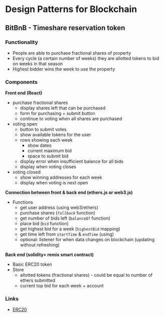 # Design Patterns for Blockchain

## BitBnB - Timeshare reservation token
### Functionality
- People are able to purchase fractional shares of property
- Every cycle (a certain number of weeks) they are allotted tokens to bid on weeks in that season
- Highest bidder wins the week to use the property

### Components
**Front end (React)**
- purchase fractional shares
  - display shares left that can be purchased
  - form for purchasing + submit button
  - continue to voting when all shares are purchased
- voting open
  - button to submit votes
  - show available tokens for the user
  - rows showing each week
    - show dates
    - current maximum bid
    - space to submit bid
  - display error when insufficient balance for all bids
  - display when voting closes
- voting closed
  - show winning addresses for each week
  - display when voting is next open

**Connection between front & back end (ethers.js or web3.js)**
- Functions
  - get user address (using web3/ethers)
  - purchase shares (_`fallback`_ function)
  - get number of bids left (`balanceOf` function)
  - place bid (`bid` function)
  - get highest bid for a week (`highestBid` mapping)
  - get time left from `startTime` & `endTime` (using)
  - optional: listener for when data changes on blockchain (updating without refreshing)

**Back end (solidity+ remix smart contract)**
- Basic ERC20 token
- Store
  - allotted tokens (fractional shares) - could be equal to number of ethers submitted
  - current top bid for each week + account

### Links
- [ERC20](https://eips.ethereum.org/EIPS/eip-20)
